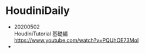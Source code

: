 # HoudiniDaily

- 20200502  
  HoudiniTutorial 基礎編  
  https://www.youtube.com/watch?v=PQUhOE73MoI
- 